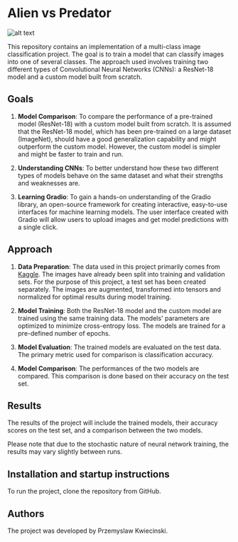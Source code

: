 # Alien vs Predator

![alt text](https://github.com/CodecoolGlobal/alien-vs-predator-python-Przemek9110/blob/development/pic.png?raw=true)<br>

This repository contains an implementation of a multi-class image classification project. The goal is to train a model that can classify images into one of several classes. The approach used involves training two different types of Convolutional Neural Networks (CNNs): a ResNet-18 model and a custom model built from scratch.

## Goals

1. **Model Comparison**: To compare the performance of a pre-trained model (ResNet-18) with a custom model built from scratch. It is assumed that the ResNet-18 model, which has been pre-trained on a large dataset (ImageNet), should have a good generalization capability and might outperform the custom model. However, the custom model is simpler and might be faster to train and run.

2. **Understanding CNNs**: To better understand how these two different types of models behave on the same dataset and what their strengths and weaknesses are.

3. **Learning Gradio**: To gain a hands-on understanding of the Gradio library, an open-source framework for creating interactive, easy-to-use interfaces for machine learning models. The user interface created with Gradio will allow users to upload images and get model predictions with a single click.

## Approach

1. **Data Preparation**: The data used in this project primarily comes from [Kaggle](https://www.kaggle.com/datasets/pmigdal/alien-vs-predator-images). The images have already been split into training and validation sets. For the purpose of this project, a test set has been created separately. The images are augmented, transformed into tensors and normalized for optimal results during model training.

2. **Model Training**: Both the ResNet-18 model and the custom model are trained using the same training data. The models' parameters are optimized to minimize cross-entropy loss. The models are trained for a pre-defined number of epochs.

3. **Model Evaluation**: The trained models are evaluated on the test data. The primary metric used for comparison is classification accuracy.

4. **Model Comparison**: The performances of the two models are compared. This comparison is done based on their accuracy on the test set.

## Results

The results of the project will include the trained models, their accuracy scores on the test set, and a comparison between the two models.

Please note that due to the stochastic nature of neural network training, the results may vary slightly between runs.

## Installation and startup instructions

To run the project, clone the repository from GitHub.

## Authors

The project was developed by Przemyslaw Kwiecinski.